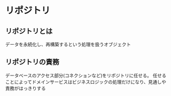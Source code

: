 # リポジトリ

## リポジトリとは

データを永続化し、再構築するという処理を扱うオブジェクト

## リポジトリの責務

データベースのアクセス部分(コネクションなど)をリポジトリに任せる。
任せることによってドメインサービスはビジネスロジックの処理だけになり、見通しや責務がはっきりする
